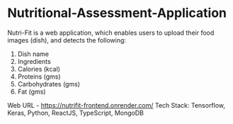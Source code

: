 # Nutritional-Assessment-Application

Nutri-Fit is a web application, which enables users to upload their food images (dish), and detects the following:
1. Dish name 
2. Ingredients
3. Calories (kcal)
4. Proteins (gms)
5. Carbohydrates (gms)
6. Fat (gms)

Web URL - https://nutrifit-frontend.onrender.com/
Tech Stack: Tensorflow, Keras, Python, ReactJS, TypeScript, MongoDB 
